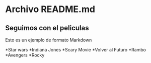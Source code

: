 # Archivo README.md

## Seguimos con el peliculas

Esto es un ejemplo de formato Markdown

*Star wars
*Indiana Jones
*Scary Movie
*Volver al Futuro
*Rambo
*Avengers
*Rocky
